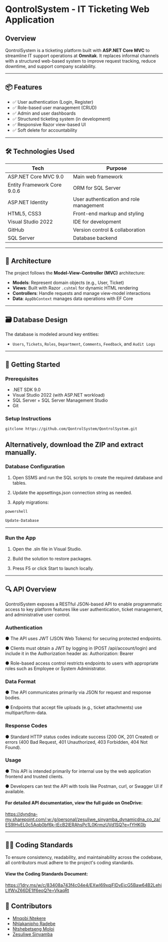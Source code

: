 # QontrolSystem - IT Ticketing Web Application

## Overview

QontrolSystem is a ticketing platform built with **ASP.NET Core MVC** to streamline IT support operations at **Omnitak**. It replaces informal channels with a structured web-based system to improve request tracking, reduce downtime, and support company scalability.

---

## 📦 Features

- ✅ User authentication (Login, Register)
- ✅ Role-based user management (CRUD)
- ✅ Admin and user dashboards
- ✅ Structured ticketing system (in development)
- ✅ Responsive Razor view-based UI
- ✅ Soft delete for accountability

---

## 🛠 Technologies Used

| Tech | Purpose |
|------|---------|
| ASP.NET Core MVC 9.0 | Main web framework |
| Entity Framework Core 9.0.6 | ORM for SQL Server |
| ASP.NET Identity | User authentication and role management |
| HTML5, CSS3 | Front-end markup and styling |
| Visual Studio 2022 | IDE for development |
| GitHub | Version control & collaboration |
| SQL Server | Database backend |

---

## 🧱 Architecture

The project follows the **Model-View-Controller (MVC)** architecture:

- **Models**: Represent domain objects (e.g., User, Ticket)
- **Views**: Built with Razor `.cshtml` for dynamic HTML rendering
- **Controllers**: Handle requests and manage view-model interactions
- **Data**: `AppDbContext` manages data operations with EF Core

---

## 🗃 Database Design

The database is modeled around key entities:
- `Users`, `Tickets`, `Roles`, `Department`, `Comments`, `Feedback`, and `Audit Logs`

---

## 🚀 Getting Started

### Prerequisites
- .NET SDK 9.0
- Visual Studio 2022 (with ASP.NET workload)
- SQL Server + SQL Server Management Studio
- Git

### Setup Instructions

```bash
gitclone https://github.com/QontrolSystem/QontrolSystem.git
```
Alternatively, download the ZIP and extract manually.
---
### Database Configuration

1. Open SSMS and run the SQL scripts to create the required database and tables.

2. Update the appsettings.json connection string as needed.

3. Apply migrations:
```bash
powershell

Update-Database
```
---
### Run the App
1. Open the .sln file in Visual Studio.

2. Build the solution to restore packages.

3. Press F5 or click Start to launch locally.
---

## 🔍 API Overview

QontrolSystem exposes a RESTful JSON-based API to enable programmatic access to key platform features like user authentication, ticket management, and administrative user control.

### Authentication

●	The API uses JWT (JSON Web Tokens) for securing protected endpoints.


●	Clients must obtain a JWT by logging in (POST /api/account/login) and include it in the Authorization header as:
 Authorization: Bearer <token>


●	Role-based access control restricts endpoints to users with appropriate roles such as Employee or System Administrator.


### Data Format
●	The API communicates primarily via JSON for request and response bodies.

●	Endpoints that accept file uploads (e.g., ticket attachments) use multipart/form-data.


### Response Codes
●	Standard HTTP status codes indicate success (200 OK, 201 Created) or errors (400 Bad Request, 401 Unauthorized, 403 Forbidden, 404 Not Found).


### Usage
●	This API is intended primarily for internal use by the web application frontend and trusted clients.

●	Developers can test the API with tools like Postman, curl, or Swagger UI if available.


#### For detailed API documentation, view the full guide on OneDrive: 
https://dyndna-my.sharepoint.com/:w:/g/personal/zesuliwe_sinyamba_dynamicdna_co_za/ES9IHvEL0c5Aqb0bf6k-tEcB2IERAhsPc1L0KrmzUVd1SQ?e=fYHK0b

---

## 🧑‍💻 Coding Standards

To ensure consistency, readability, and maintainability across the codebase, all contributors must adhere to the project's coding standards.
#### View the Coding Standards Document:
https://1drv.ms/w/c/83408a743f4c04e4/EXwI69xqjFlDvEjcG5Baw64B2LehjLIfWxZ66DE1lf6eoQ?e=VkaqRt


## 👥 Contributors
- [Mnqobi Ntekere](https://github.com/MnqobiConquer)
- [Nhlakanipho Radebe](https://github.com/AlsonAfrica)
- [Ntshebetseng Moloi](https://github.com/NtshebetsengM)
- [Zesuliwe Sinyamba](https://github.com/Zesuliwe17)

